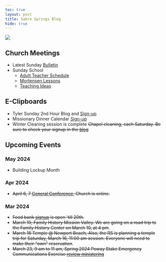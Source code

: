 ```yaml
---
toc: true
layout: post
title: Sabre Springs Blog
hide: true
---
```


![]({{site.baseurl}}/images/bulletin/Easter_Sunday.png)

## Church Meetings

- Latest Sunday [Bulletin](https://sites.google.com/view/sswardtv/home)
- Sunday School 
  - [Adult Teacher Schedule](https://docs.google.com/spreadsheets/d/1-57ISwIIAFT7O9RGs4DbijRyegndQ6chyp4FtADDaQ0/edit#gid=0)
  - [Mortensen Lessons](https://jm1021.github.io/churchofjesuschrist/)
  - [Teaching Ideas](2024_sunday_school)

## E-Clipboards
- Tyler Sunday 2nd Hour Blog and [Sign-up](tyler)
- Missionary Dinner Calendar [Sign-up](https://volunteersignup.org/KBJCW)
- Winter Cleaning session is complete  ~~Chapel cleaning, each Saturday.  Be sure to check your signup in the [blog](cleaning_schedule)~~

## Upcoming Events
### May 2024
- Building Lockup Month

### Apr 2024
- ~~April 6, 7 [General Conference](https://www.churchofjesuschrist.org/study/general-conference?lang=eng), Church is online.~~

### Mar 2024
- ~~Food bank [signup](2024_food_bank) is open 'till 20th.~~
- ~~March 10, Family History Mission Valley.  We are going on a road trip to the Family History Center on March 10, at 4 pm~~.
- ~~March 16 Temple @ Newport Beach, Also, the RS is planning a temple trip for Saturday, March 16, 11:00 am session. Everyone will need to make their "own" reservation~~.
- ~~March 23, 9 am to 11 am, Spring 2024 Poway Stake Emergency Communications Exercise [review ministering](2024_ministering)~~
